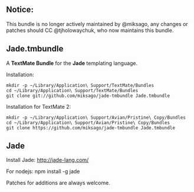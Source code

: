 Notice:
---------------------

This bundle is no longer actively maintained by @miksago, any changes or patches should CC @tjholowaychuk, who now maintains this bundle.

Jade.tmbundle
---------------------

A **TextMate Bundle** for the **Jade** templating language.

Installation:

    mkdir -p ~/Library/Application\ Support/TextMate/Bundles
    cd ~/Library/Application\ Support/TextMate/Bundles
    git clone git://github.com/miksago/jade-tmbundle Jade.tmbundle

Installation for TextMate 2:

    mkdir -p ~/Library/Application\ Support/Avian/Pristine\ Copy/Bundles
    cd ~/Library/Application\ Support/Avian/Pristine\ Copy/Bundles
    git clone https://github.com/miksago/jade-tmbundle Jade.tmbundle

## Jade
Install Jade: http://jade-lang.com/

For nodejs:
    npm install -g jade

Patches for additions are always welcome.
